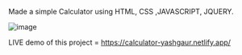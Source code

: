 Made a simple Calculator using HTML, CSS ,JAVASCRIPT, JQUERY.


![image](https://user-images.githubusercontent.com/90966838/199755681-d19cf612-c4d0-4c32-96e4-66995844d6ff.png)


LIVE demo of this project = https://calculator-yashgaur.netlify.app/
